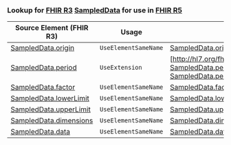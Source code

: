 ### Lookup for [FHIR R3](https://hl7.org/fhir/STU3/) [SampledData](https://hl7.org/fhir/STU3/SampledData.html) for use in [FHIR R5](https://hl7.org/fhir/R5/)

| Source Element (FHIR R3) | Usage | Target |
| -------------- | ----- | ------ |
| [SampledData.origin](https://hl7.org/fhir/STU3/SampledData.html#resource) | `UseElementSameName` | [SampledData.origin](https://hl7.org/fhir/R5/SampledData.html#resource) |
| [SampledData.period](https://hl7.org/fhir/STU3/SampledData.html#resource) | `UseExtension` | [http://hl7.org/fhir/3.0/StructureDefinition/extension-SampledData.period](StructureDefinition-ext-R3-SampledData.period.html) |
| [SampledData.factor](https://hl7.org/fhir/STU3/SampledData.html#resource) | `UseElementSameName` | [SampledData.factor](https://hl7.org/fhir/R5/SampledData.html#resource) |
| [SampledData.lowerLimit](https://hl7.org/fhir/STU3/SampledData.html#resource) | `UseElementSameName` | [SampledData.lowerLimit](https://hl7.org/fhir/R5/SampledData.html#resource) |
| [SampledData.upperLimit](https://hl7.org/fhir/STU3/SampledData.html#resource) | `UseElementSameName` | [SampledData.upperLimit](https://hl7.org/fhir/R5/SampledData.html#resource) |
| [SampledData.dimensions](https://hl7.org/fhir/STU3/SampledData.html#resource) | `UseElementSameName` | [SampledData.dimensions](https://hl7.org/fhir/R5/SampledData.html#resource) |
| [SampledData.data](https://hl7.org/fhir/STU3/SampledData.html#resource) | `UseElementSameName` | [SampledData.data](https://hl7.org/fhir/R5/SampledData.html#resource) |
